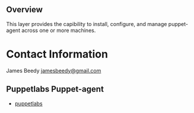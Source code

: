 Overview
--------

This layer provides the capibility to install, configure, and manage puppet-agent
across one or more machines. 

# Contact Information

James Beedy <jamesbeedy@gmail.com>

## Puppetlabs Puppet-agent

  - [puppetlabs](https://puppetlabs.com)

